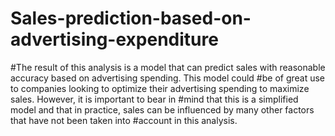 # Sales-prediction-based-on-advertising-expenditure
#The result of this analysis is a model that can predict sales with reasonable accuracy based on advertising spending. This model could #be of great use to companies looking to optimize their advertising spending to maximize sales. However, it is important to bear in #mind that this is a simplified model and that in practice, sales can be influenced by many other factors that have not been taken into #account in this analysis.
